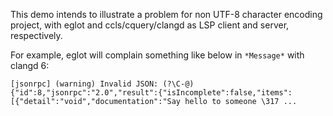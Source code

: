 This demo intends to illustrate a problem for non UTF-8 character encoding project,
with eglot and ccls/cquery/clangd as LSP client and server, respectively.

For example, eglot will complain something like below in `*Message*` with clangd 6:

```
[jsonrpc] (warning) Invalid JSON: (?\C-@) {"id":8,"jsonrpc":"2.0","result":{"isIncomplete":false,"items":[{"detail":"void","documentation":"Say hello to someone \317 ...
```
